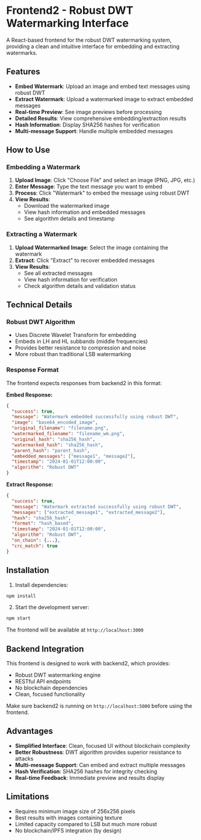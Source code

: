 # Frontend2 - Robust DWT Watermarking Interface

A React-based frontend for the robust DWT watermarking system, providing a clean and intuitive interface for embedding and extracting watermarks.

## Features

- **Embed Watermark**: Upload an image and embed text messages using robust DWT
- **Extract Watermark**: Upload a watermarked image to extract embedded messages
- **Real-time Preview**: See image previews before processing
- **Detailed Results**: View comprehensive embedding/extraction results
- **Hash Information**: Display SHA256 hashes for verification
- **Multi-message Support**: Handle multiple embedded messages

## How to Use

### Embedding a Watermark

1. **Upload Image**: Click "Choose File" and select an image (PNG, JPG, etc.)
2. **Enter Message**: Type the text message you want to embed
3. **Process**: Click "Watermark" to embed the message using robust DWT
4. **View Results**: 
   - Download the watermarked image
   - View hash information and embedded messages
   - See algorithm details and timestamp

### Extracting a Watermark

1. **Upload Watermarked Image**: Select the image containing the watermark
2. **Extract**: Click "Extract" to recover embedded messages
3. **View Results**:
   - See all extracted messages
   - View hash information for verification
   - Check algorithm details and validation status

## Technical Details

### Robust DWT Algorithm
- Uses Discrete Wavelet Transform for embedding
- Embeds in LH and HL subbands (middle frequencies)
- Provides better resistance to compression and noise
- More robust than traditional LSB watermarking

### Response Format
The frontend expects responses from backend2 in this format:

**Embed Response:**
```json
{
  "success": true,
  "message": "Watermark embedded successfully using robust DWT",
  "image": "base64_encoded_image",
  "original_filename": "filename.png",
  "watermarked_filename": "filename_wm.png",
  "original_hash": "sha256_hash",
  "watermarked_hash": "sha256_hash",
  "parent_hash": "parent_hash",
  "embedded_messages": ["message1", "message2"],
  "timestamp": "2024-01-01T12:00:00",
  "algorithm": "Robust DWT"
}
```

**Extract Response:**
```json
{
  "success": true,
  "message": "Watermark extracted successfully using robust DWT",
  "messages": ["extracted_message1", "extracted_message2"],
  "hash": "sha256_hash",
  "format": "hash_based",
  "timestamp": "2024-01-01T12:00:00",
  "algorithm": "Robust DWT",
  "on_chain": {...},
  "crc_match": true
}
```

## Installation

1. Install dependencies:
```bash
npm install
```

2. Start the development server:
```bash
npm start
```

The frontend will be available at `http://localhost:3000`

## Backend Integration

This frontend is designed to work with backend2, which provides:
- Robust DWT watermarking engine
- RESTful API endpoints
- No blockchain dependencies
- Clean, focused functionality

Make sure backend2 is running on `http://localhost:5000` before using the frontend.

## Advantages

- **Simplified Interface**: Clean, focused UI without blockchain complexity
- **Better Robustness**: DWT algorithm provides superior resistance to attacks
- **Multi-message Support**: Can embed and extract multiple messages
- **Hash Verification**: SHA256 hashes for integrity checking
- **Real-time Feedback**: Immediate preview and results display

## Limitations

- Requires minimum image size of 256x256 pixels
- Best results with images containing texture
- Limited capacity compared to LSB but much more robust
- No blockchain/IPFS integration (by design)
